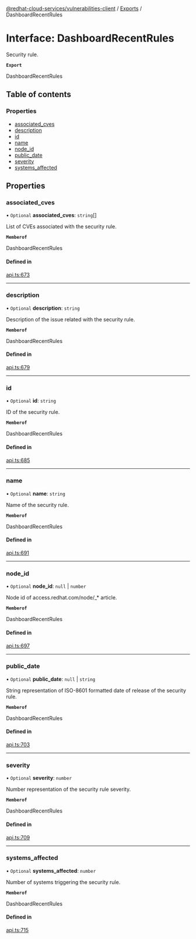 [@redhat-cloud-services/vulnerabilities-client](../README.md) / [Exports](../modules.md) / DashboardRecentRules

# Interface: DashboardRecentRules

Security rule.

**`Export`**

DashboardRecentRules

## Table of contents

### Properties

- [associated\_cves](DashboardRecentRules.md#associated_cves)
- [description](DashboardRecentRules.md#description)
- [id](DashboardRecentRules.md#id)
- [name](DashboardRecentRules.md#name)
- [node\_id](DashboardRecentRules.md#node_id)
- [public\_date](DashboardRecentRules.md#public_date)
- [severity](DashboardRecentRules.md#severity)
- [systems\_affected](DashboardRecentRules.md#systems_affected)

## Properties

### associated\_cves

• `Optional` **associated\_cves**: `string`[]

List of CVEs associated with the security rule.

**`Memberof`**

DashboardRecentRules

#### Defined in

[api.ts:673](https://github.com/RedHatInsights/javascript-clients/blob/main/packages/vulnerabilities/git-api/api.ts#L673)

___

### description

• `Optional` **description**: `string`

Description of the issue related with the security rule.

**`Memberof`**

DashboardRecentRules

#### Defined in

[api.ts:679](https://github.com/RedHatInsights/javascript-clients/blob/main/packages/vulnerabilities/git-api/api.ts#L679)

___

### id

• `Optional` **id**: `string`

ID of the security rule.

**`Memberof`**

DashboardRecentRules

#### Defined in

[api.ts:685](https://github.com/RedHatInsights/javascript-clients/blob/main/packages/vulnerabilities/git-api/api.ts#L685)

___

### name

• `Optional` **name**: `string`

Name of the security rule.

**`Memberof`**

DashboardRecentRules

#### Defined in

[api.ts:691](https://github.com/RedHatInsights/javascript-clients/blob/main/packages/vulnerabilities/git-api/api.ts#L691)

___

### node\_id

• `Optional` **node\_id**: ``null`` \| `number`

Node id of access.redhat.com/node/_* article.

**`Memberof`**

DashboardRecentRules

#### Defined in

[api.ts:697](https://github.com/RedHatInsights/javascript-clients/blob/main/packages/vulnerabilities/git-api/api.ts#L697)

___

### public\_date

• `Optional` **public\_date**: ``null`` \| `string`

String representation of ISO-8601 formatted date of release of the security rule.

**`Memberof`**

DashboardRecentRules

#### Defined in

[api.ts:703](https://github.com/RedHatInsights/javascript-clients/blob/main/packages/vulnerabilities/git-api/api.ts#L703)

___

### severity

• `Optional` **severity**: `number`

Number representation of the security rule severity.

**`Memberof`**

DashboardRecentRules

#### Defined in

[api.ts:709](https://github.com/RedHatInsights/javascript-clients/blob/main/packages/vulnerabilities/git-api/api.ts#L709)

___

### systems\_affected

• `Optional` **systems\_affected**: `number`

Number of systems triggering the security rule.

**`Memberof`**

DashboardRecentRules

#### Defined in

[api.ts:715](https://github.com/RedHatInsights/javascript-clients/blob/main/packages/vulnerabilities/git-api/api.ts#L715)
